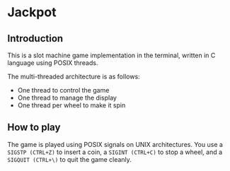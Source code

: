 # Jackpot
## Introduction
This is a slot machine game implementation in the terminal, written in C language using POSIX threads.

The multi-threaded architecture is as follows:
- One thread to control the game
- One thread to manage the display
- One thread per wheel to make it spin

## How to play
The game is played using POSIX signals on UNIX architectures. You use a `SIGSTP (CTRL+Z)` to insert a coin, a `SIGINT (CTRL+C)` to stop a wheel, and a `SIGQUIT (CTRL+\)` to quit the game cleanly.
